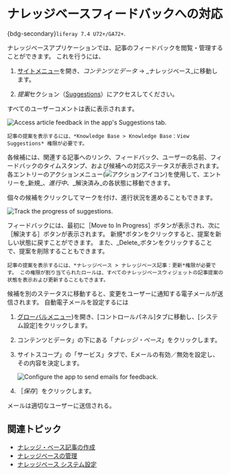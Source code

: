 # ナレッジベースフィードバックへの対応

{bdg-secondary}`liferay 7.4 U72+/GA72+`.

ナレッジベースアプリケーションでは、記事のフィードバックを閲覧・管理することができます。 これを行うには、

1. [サイトメニュー](../../images/icon-menu.png)を開き、_コンテンツとデータ_ &rarr; _ナレッジベース_に移動します。

1. *提案*セクション（[Suggestions](../../images/icon-comments-w.png)）にアクセスしてください。

すべてのユーザーコメントは表に表示されます。

![Access article feedback in the app's Suggestions tab.](./responding-to-knowledge-base-feedback/images/01.png)

```{note}
記事の提案を表示するには、*Knowledge Base > Knowledge Base：View Suggestions* 権限が必要です。
```

各候補には、関連する記事へのリンク、フィードバック、ユーザーの名前、フィードバックのタイムスタンプ、および候補への対応ステータスが表示されます。 各エントリーのアクションメニュー(![アクションアイコン](../../images/icon-actions.png))を使用して、エントリーを_新規_、_進行中_、_解決済み_の各状態に移動できます。

個々の候補をクリックしてマークを付け、進行状況を進めることもできます。

![Track the progress of suggestions.](./responding-to-knowledge-base-feedback/images/02.png)

フィードバックには、最初に［Move to In Progress］ボタンが表示され、次に［解決する］ボタンが表示されます。 新規*ボタンをクリックすると、提案を新しい状態に戻すことができます。 また、_Delete_ボタンをクリックすることで、提案を削除することもできます。

```{note}
記事の提案を表示するには、*ナレッジベース > ナレッジベース記事：更新*権限が必要です。 この権限が割り当てられたロールは、すべてのナレッジベースウィジェットの記事提案の状態を表示および更新することもできます。
```

候補を別のステータスに移動すると、変更をユーザーに通知する電子メールが送信されます。 自動電子メールを設定するには

1. [グローバルメニュー](../../images/icon-applications-menu.png))を開き、[コントロールパネル]タブに移動し、[システム設定]をクリックします。

1. コンテンツとデータ」の下にある「_ナレッジ・ベース_」をクリックします。

1. サイトスコープ」の「サービス」タブで、Eメールの有効／無効を設定し、その内容を決定します。

   ![Configure the app to send emails for feedback.](./responding-to-knowledge-base-feedback/images/03.png)

1. ［_保存_］をクリックします。

メールは適切なユーザーに送信される。

## 関連トピック

* [ナレッジ・ベース記事の作成](./creating-knowledge-base-articles.md)
* [ナレッジベースの管理](./managing-the-knowledge-base.md)
* [ナレッジベース システム設定](./knowledge-base-system-settings.md)
